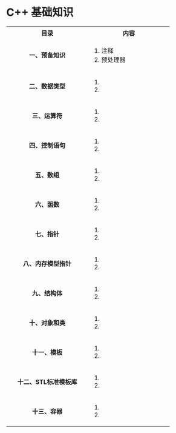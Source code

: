 # C++ 基础知识

<table>
  <tr>
    <th width="200">目录</th>
    <th width="200">内容</th>
    
  </tr>
  <tr>
  <td align="center"><b>一、预备知识</b></td>
  <td><ol><li>注释</li><li>预处理器</li>
    </ol></td>
    
  </tr>
  
  <tr>
  <td align="center"><b>二、数据类型</b></td>
     <td><ol><li></li><li></li>
    </ol></td>
  </tr>
  
  <tr>
  <td align="center"><b>三、运算符</b></td>
     <td><ol><li></li><li></li>
    </ol></td>
  </tr>
  
   <tr>
  <td align="center"><b>四、控制语句</b></td>
     <td><ol><li></li><li></li>
    </ol></td>
  </tr>
  
   <tr>
     <td align="center"><b>五、数组</b></td>
     <td><ol><li></li><li></li>
    </ol></td>
  </tr>
 
 <tr>
  <td align="center"><b>六、函数</b></td>
     <td><ol><li></li><li></li>
    </ol></td>
  </tr>

 <tr>
  <td align="center"><b>七、指针</b></td>
  <td><ol><li></li><li></li>
    </ol></td>
  </tr>
 
 <tr>
  <td align="center"><b>八、内存模型指针</b></td>
  <td><ol><li></li><li></li>
    </ol></td>
  </tr>
  
  <tr>
  <td align="center"><b>九、结构体</b></td>
  <td><ol><li></li><li></li>
    </ol></td>
  </tr>
 
  <tr>
  <td align="center"><b>十、对象和类</b></td>
  <td><ol><li></li><li></li>
    </ol></td>
  </tr>
  
  <tr>
  <td align="center"><b>十一、模板</b></td>
  <td><ol><li></li><li></li>
    </ol></td>
  </tr>
  
  <tr>
  <td align="center"><b>十二、STL标准模板库</b></td>
  <td><ol><li></li><li></li>
    </ol></td>
  </tr>
  
  <tr>
  <td align="center"><b>十三、容器</b></td>
  <td><ol><li></li><li></li>
    </ol></td>
  </tr>
  
</table>
